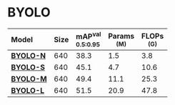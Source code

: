 # BYOLO
<table>
<thead>
<tr>
<th align="left">Model</th>
<th>Size</th>
<th align="left">mAP<sup>val<br>0.5:0.95</sup></th>
<th>Params<br><sup> (M)</sup></th>
<th>FLOPs<br><sup> (G)</sup></th>
</tr>
</thead>
<tbody>
<tr>
<td align="left"><a href="https://github.com/meituan/YOLOv6/releases/download/0.4.0/yolov6n.pt"><strong>BYOLO-N</strong></a></td>
<td>640</td>
<td align="left">38.3</td>
<td>1.5</td>
<td>3.8</td>
</tr>
<tr>
<td align="left"><a href="https://github.com/meituan/YOLOv6/releases/download/0.4.0/yolov6s.pt"><strong>BYOLO-S</strong></a></td>
<td>640</td>
<td align="left">45.1</td>
<td>4.7</td>
<td>10.6</td>
</tr>
<tr>
<td align="left"><a href="https://github.com/meituan/YOLOv6/releases/download/0.4.0/yolov6m.pt"><strong>BYOLO-M</strong></a></td>
<td>640</td>
<td align="left">49.4</td>
<td>11.1</td>
<td>25.3</td>
</tr>
<tr>
<td align="left"><a href="https://github.com/meituan/YOLOv6/releases/download/0.4.0/yolov6l.pt"><strong>BYOLO-L</strong></a></td>
<td>640</td>
<td align="left">51.5</td>
<td>20.9</td>
<td>47.8</td>
</tr>
</tbody>
</table>
